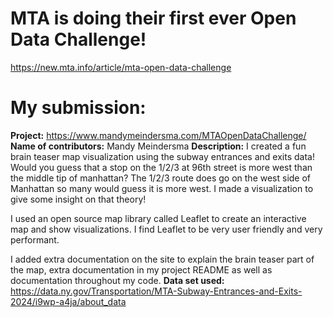 # MTA is doing their first ever Open Data Challenge!

https://new.mta.info/article/mta-open-data-challenge

# My submission:
**Project:** https://www.mandymeindersma.com/MTAOpenDataChallenge/ 
**Name of contributors:** Mandy Meindersma
**Description:** I created a fun brain teaser map visualization using the subway entrances and exits data! Would you guess that a stop on the 1/2/3 at 96th street is more west than the middle tip of manhattan? The 1/2/3 route does go on the west side of Manhattan so many would guess it is more west. I made a visualization to give some insight on that theory! 

I used an open source map library called Leaflet to create an interactive map and show visualizations. I find Leaflet to be very user friendly and very performant.

I added extra documentation on the site to explain the brain teaser part of the map, extra documentation in my project README as well as documentation throughout my code.
**Data set used:** https://data.ny.gov/Transportation/MTA-Subway-Entrances-and-Exits-2024/i9wp-a4ja/about_data 